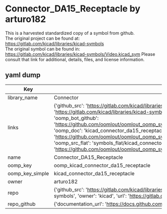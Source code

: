 # Connector_DA15_Receptacle by arturo182  
This is a harvested standardized copy of a symbol from github.  
The original project can be found at:  
https://gitlab.com/kicad/libraries/kicad-symbols  
The original symbol can be found in:
https://gitlab.com/kicad/libraries/kicad-symbols/Video.kicad_sym
Please consult that link for additional, details, files, and license information.  
## yaml dump  
| Key | Value |  
| --- | --- |  
| library_name | Connector |  
| links | {'github_src': 'https://gitlab.com/kicad/libraries/kicad-symbols/Video.kicad_sym', 'github_src_repo': 'https://gitlab.com/kicad/libraries/kicad-symbols', 'oomp_bot': 'kicad_connector_da15_receptacle/working', 'oomp_bot_github': 'https://github.com/oomlout/oomlout_oomp_symbol_bot/tree/main/kicad_connector_da15_receptacle/working', 'oomp_doc': 'kicad_connector_da15_receptacle/working', 'oomp_doc_github': 'https://github.com/oomlout/oomlout_oomp_symbol_doc/tree/main/kicad_connector_da15_receptacle/working', 'oomp_src_flat': 'symbols_flat/kicad_connector_da15_receptacle/working', 'oomp_src_flat_github': 'https://github.com/oomlout/oomlout_oomp_symbol_src/tree/main/kicad_connector_da15_receptacle/working'} |  
| name | Connector_DA15_Receptacle |  
| oomp_key | oomp_kicad_connector_da15_receptacle |  
| oomp_key_simple | kicad_connector_da15_receptacle |  
| owner | arturo182 |  
| repo | {'github_src': 'https://gitlab.com/kicad/libraries/kicad-symbols/Video.kicad_sym', 'name': 'libraries/kicad-symbols', 'owner': 'kicad', 'url': 'https://gitlab.com/kicad/libraries/kicad-symbols'} |  
| repo_github | {'documentation_url': 'https://docs.github.com/rest/repos/repos#get-a-repository', 'message': 'Not Found'} |  

